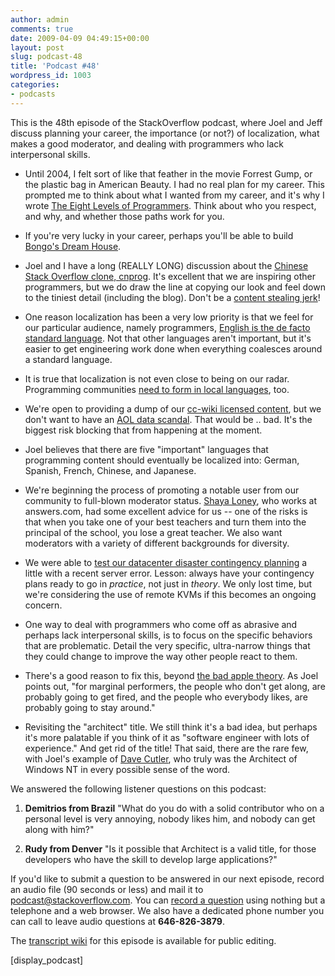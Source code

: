 ```yaml
---
author: admin
comments: true
date: 2009-04-09 04:49:15+00:00
layout: post
slug: podcast-48
title: 'Podcast #48'
wordpress_id: 1003
categories:
- podcasts
---
```



This is the 48th episode of the StackOverflow podcast, where Joel and Jeff discuss planning your career, the importance (or not?) of localization, what makes a good moderator, and dealing with programmers who lack interpersonal skills.








  * Until 2004, I felt sort of like that feather in the movie Forrest Gump, or the plastic bag in American Beauty. I had no real plan for my career. This prompted me to think about what I wanted from my career, and it's why I wrote [The Eight Levels of Programmers](http://www.codinghorror.com/blog/archives/001250.html). Think about who you respect, and why, and whether those paths work for you.


  * If you're very lucky in your career, perhaps you'll be able to build [Bongo's Dream House](http://img23.imageshack.us/img23/3661/bongosdreamhouse.png).


  * Joel and I have a long (REALLY LONG) discussion about the [Chinese Stack Overflow clone, cnprog](http://translate.google.com/translate?hl=en&ie=UTF-8&sl=zh-CN&tl=en&u=http://blog.cnprog.com/2009/01/why-create-cnprog/). It's excellent that we are inspiring other programmers, but we do draw the line at copying our look and feel down to the tiniest detail (including the blog). Don't be a [content stealing jerk](http://www.kevinwilliampang.com/post/Content-Stealing-Jerks.aspx)!  



  * One reason localization has been a very low priority is that we feel for our particular audience, namely programmers, [English is the de facto standard language](http://www.codinghorror.com/blog/archives/001248.html). Not that other languages aren't important, but it's easier to get engineering work done when everything coalesces around a standard language.


  * It is true that localization is not even close to being on our radar. Programming communities [need to form in local languages](http://odwks.com/2009/03/mandarin-chinese-programmer-communites/), too.


  * We're open to providing a dump of our [cc-wiki licensed content](http://blog.stackoverflow.com/2008/05/now-licensed-under-creative-commons/), but we don't want to have an [AOL data scandal](http://en.wikipedia.org/wiki/AOL_search_data_scandal). That would be .. bad. It's the biggest risk blocking that from happening at the moment.


  * Joel believes that there are five "important" languages that programming content should eventually be localized into: German, Spanish, French, Chinese, and Japanese.


  * We're beginning the process of promoting a notable user from our community to full-blown moderator status. [Shaya Loney](http://www.shayaloney.com/), who works at answers.com, had some excellent advice for us -- one of the risks is that when you take one of your best teachers and turn them into the principal of the school, you lose a great teacher. We also want moderators with a variety of different backgrounds for diversity.


  * We were able to [test our datacenter disaster contingency planning](http://blog.stackoverflow.com/2009/03/tuesday-outage-its-raid-tastic/) a little with a recent server error. Lesson: always have your contingency plans ready to go in _practice_, not just in _theory_. We only lost time, but we're considering the use of remote KVMs if this becomes an ongoing concern.


  * One way to deal with programmers who come off as abrasive and perhaps lack interpersonal skills, is to focus on the specific behaviors that are problematic. Detail the very specific, ultra-narrow things that they could change to improve the way other people react to them.


  * There's a good reason to fix this, beyond [the bad apple theory](http://www.codinghorror.com/blog/archives/001227.html). As Joel points out, "for marginal performers, the people who don't get along, are probably going to get fired, and the people who everybody likes, are probably going to stay around."


  * Revisiting the "architect" title. We still think it's a bad idea, but perhaps it's more palatable if you think of it as "software engineer with lots of experience." And get rid of the title! That said, there are the rare few, with Joel's example of [Dave Cutler](http://en.wikipedia.org/wiki/Dave_Cutler), who truly was the Architect of Windows NT in every possible sense of the word.  





We answered the following listener questions on this podcast:






  1. **Demitrios from Brazil** "What do you do with a solid contributor who on a personal level is very annoying, nobody likes him, and nobody can get along with him?"


  2. **Rudy from Denver** "Is it possible that Architect is a valid title, for those developers who have the skill to develop large applications?"




If you'd like to submit a question to be answered in our next episode, record an audio file (90 seconds or less) and mail it to [podcast@stackoverflow.com](mailto:podcast@stackoverflow.com). You can [record a question](http://blog.stackoverflow.com/index.php/2008/05/recording-podcast-questions-using-your-telephone/) using nothing but a telephone and a web browser. We also have a dedicated phone number you can call to leave audio questions at **646-826-3879**.






The [transcript wiki](https://stackoverflow.fogbugz.com/default.asp?W29040) for this episode is available for public editing.






[display_podcast]




